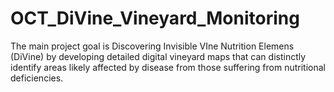# OCT_DiVine_Vineyard_Monitoring
The main project goal is Discovering Invisible VIne Nutrition Elemens (DiVine) by developing detailed digital vineyard maps that can distinctly identify areas likely affected by disease from those suffering from nutritional deficiencies. 
